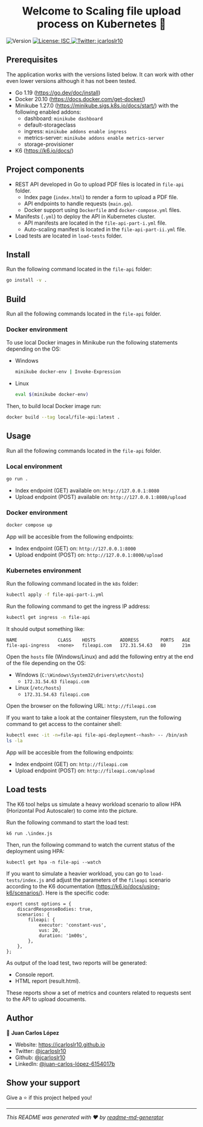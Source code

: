 <h1 align="center">Welcome to Scaling file upload process on Kubernetes 👋</h1>
<p>
  <img alt="Version" src="https://img.shields.io/badge/version-1.0.0-blue.svg?cacheSeconds=2592000" />
  <a href="#" target="_blank">
    <img alt="License: ISC" src="https://img.shields.io/badge/License-ISC-yellow.svg" />
  </a>
  <a href="https://twitter.com/jcarloslr10" target="_blank">
    <img alt="Twitter: jcarloslr10" src="https://img.shields.io/twitter/follow/jcarloslr10.svg?style=social" />
  </a>
</p>

## Prerequisites

The application works with the versions listed below. It can work with other even lower versions although it has not been tested.

- Go 1.19 (https://go.dev/doc/install)
- Docker 20.10 (https://docs.docker.com/get-docker/)
- Minikube 1.27.0 (https://minikube.sigs.k8s.io/docs/start/) with the following enabled addons:
    * dashboard: `minikube dashboard`
    * default-storageclass
    * ingress: `minikube addons enable ingress`
    * metrics-server: `minikube addons enable metrics-server`
    * storage-provisioner
- K6 (https://k6.io/docs/)

## Project components

- REST API developed in Go to upload PDF files is located in `file-api` folder.
    * Index page (`index.html`) to render a form to upload a PDF file.
    * API endpoints to handle requests (`main.go`).
    * Docker support using `Dockerfile` and `docker-compose.yml` files.
- Manifests (`.yml`) to deploy the API in Kubernetes cluster.
    * API manifests are located in the `file-api-part-i.yml` file.
    * Auto-scaling manifest is located in the `file-api-part-ii.yml` file.
- Load tests are located in `load-tests` folder.

## Install

Run the following command located in the `file-api` folder:

```sh
go install -v .
```

## Build

Run all the following commands located in the `file-api` folder.

### Docker environment

To use local Docker images in Minikube run the following statements depending on the OS:

- Windows
  ```sh
  minikube docker-env | Invoke-Expression
  ```

- Linux
  ```sh
  eval $(minikube docker-env)
  ```

Then, to build local Docker image run:

```sh
docker build --tag local/file-api:latest .
```

## Usage

Run all the following commands located in the `file-api` folder.

### Local environment

```sh
go run .
```

- Index endpoint (GET) available on: `http://127.0.0.1:8080`
- Upload endpoint (POST) available on: `http://127.0.0.1:8080/upload`

### Docker environment

```sh
docker compose up
```

App will be accesible from the following endpoints:

- Index endpoint (GET) on: `http://127.0.0.1:8000`
- Upload endpoint (POST) on: `http://127.0.0.1:8000/upload`

### Kubernetes environment

Run the following command located in the `k8s` folder:

```sh
kubectl apply -f file-api-part-i.yml
```

Run the following command to get the ingress IP address:

```sh
kubectl get ingress -n file-api
```

It should output something like:

```
NAME               CLASS    HOSTS         ADDRESS        PORTS   AGE
file-api-ingress   <none>   fileapi.com   172.31.54.63   80      21m
```

Open the `hosts` file (Windows/Linux) and add the following entry at the end of the file depending on the OS:

- Windows (`C:\Windows\System32\drivers\etc\hosts`)
  - `172.31.54.63 fileapi.com`
- Linux (`/etc/hosts`)
  - `172.31.54.63 fileapi.com`

Open the browser on the following URL: `http://fileapi.com`

If you want to take a look at the container filesystem, run the following command to get access to the container shell:

```sh
kubectl exec -it -n=file-api file-api-deployment-<hash> -- /bin/ash
ls -la
```

App will be accesible from the following endpoints:

- Index endpoint (GET) on: `http://fileapi.com`
- Upload endpoint (POST) on: `http://fileapi.com/upload`

## Load tests

The K6 tool helps us simulate a heavy workload scenario to allow HPA (Horizontal Pod Autoscaler) to come into the picture.

Run the following command to start the load test:

```
k6 run .\index.js
```

Then, run the following command to watch the current status of the deployment using HPA:

```
kubectl get hpa -n file-api --watch
```

If you want to simulate a heavier workload, you can go to `load-tests/index.js` and adjust the parameters of the `fileapi` scenario according to the K6 documentation (https://k6.io/docs/using-k6/scenarios/). Here is the specific code:

```
export const options = {
    discardResponseBodies: true,
    scenarios: {
        fileapi: {
            executor: 'constant-vus',
            vus: 20,
            duration: '1m00s',
        },
    },
};
```

As output of the load test, two reports will be generated:

- Console report.
- HTML report (result.html).

These reports show a set of metrics and counters related to requests sent to the API to upload documents.

## Author

👤 **Juan Carlos López**

* Website: https://jcarloslr10.github.io
* Twitter: [@jcarloslr10](https://twitter.com/jcarloslr10)
* Github: [@jcarloslr10](https://github.com/jcarloslr10)
* LinkedIn: [@juan-carlos-lópez-6154017b](https://linkedin.com/in/juan-carlos-lópez-6154017b)

## Show your support

Give a ⭐️ if this project helped you!

***
_This README was generated with ❤️ by [readme-md-generator](https://github.com/kefranabg/readme-md-generator)_